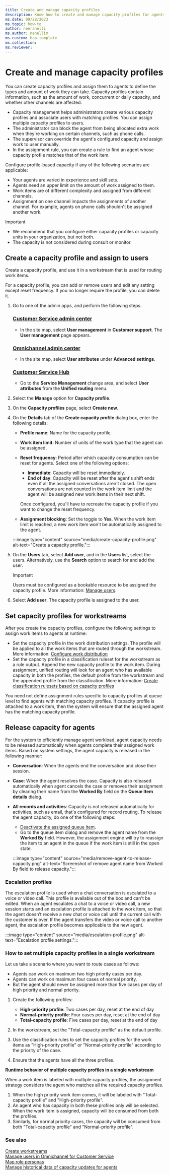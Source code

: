 ```yaml
---
title: Create and manage capacity profiles
description: Know how to create and manage capacity profiles for agents in Customer Service.
ms.date: 09/28/2023
ms.topic: how-to
author: neeranelli
ms.author: nenellim
ms.custom: bap-template
ms.collection:
ms.reviewer:
---
```


# Create and manage capacity profiles

You can create capacity profiles and assign them to agents to define the types and amount of work they can take. Capacity profiles contain information, such as the amount of work, concurrent or daily capacity, and whether other channels are affected.

- Capacity management helps administrators create various capacity profiles and associate users with matching profiles. You can assign multiple capacity profiles to users.
- The administrator can block the agent from being allocated extra work when they're working on certain channels, such as phone calls.
- The supervisor can override the agent's configured capacity and assign work to user manually.
- In the assignment rule, you can create a rule to find an agent whose capacity profile matches that of the work item.

Configure profile-based capacity if any of the following scenarios are applicable:

- Your agents are varied in experience and skill sets.
- Agents need an upper limit on the amount of work assigned to them.
- Work items are of different complexity and assigned from different channels.
- Assignment on one channel impacts the assignments of another channel. For example, agents on phone calls shouldn't be assigned another work.

> [!IMPORTANT]
>
> - We recommend that you configure either capacity profiles or capacity units in your organization, but not both.
> - The capacity is not considered during consult or monitor.

## Create a capacity profile and assign to users

Create a capacity profile, and use it in a workstream that is used for routing work items.

For a capacity profile, you can add or remove users and edit any setting except reset frequency. If you no longer require the profile, you can delete it.

1. Go to one of the admin apps, and perform the following steps.
   
   ### [Customer Service admin center](#tab/customerserviceadmincenter)
   
    - In the site map, select **User management** in **Customer support**. The **User management** page appears.
   
   ### [Omnichannel admin center](#tab/omnichanneladmincenter)

    - In the site map, select **User attributes** under **Advanced settings**.
    
   ### [Customer Service Hub](#tab/customerservicehub) 

    - Go to the **Service Management** change area, and select **User attributes** from the **Unified routing** menu.

2. Select the **Manage** option for **Capacity profile**.

3. On the **Capacity profiles** page, select **Create new**.

4. On the **Details** tab of the **Create capacity profile** dialog box, enter the following details:
   - **Profile name**: Name for the capacity profile.
   - **Work item limit**: Number of units of the work type that the agent can be assigned.
   - **Reset frequency**: Period after which capacity consumption can be reset for agents. Select one of the following options:
      - **Immediate**: Capacity will be reset immediately.
      - **End of day**: Capacity will be reset after the agent's shift ends even if all the assigned conversations aren't closed. The open conversations are not counted in the work item limit and the agent will be assigned new work items in their next shift.

     Once configured, you'll have to recreate the capacity profile if you want to change the reset frequency.

   - **Assignment blocking**: Set the toggle to **Yes**. When the work item limit is reached, a new work item won't be automatically assigned to the agent.

   :::image type="content" source="media/create-capacity-profile.png" alt-text="Create a capacity profile.":::

5. On the **Users** tab, select **Add user**, and in the **Users** list, select the users. Alternatively, use the **Search** option to search for and add the user.

   > [!IMPORTANT]
   > Users must be configured as a bookable resource to be assigned the capacity profile. More information: [Manage users](users-user-profiles.md).

6. Select **Add user**. The capacity profile is assigned to the user.

## Set capacity profiles for workstreams

After you create the capacity profiles, configure the following settings to assign work items to agents at runtime:

- Set the capacity profile in the work distribution settings. The profile will be applied to all the work items that are routed through the workstream. More information: [Configure work distribution](create-workstreams.md#configure-work-distribution)
- Set the capacity profile in a classification ruleset for the workstream as a rule output. Append the new capacity profile to the work item. During assignment, unified routing will look for an agent who has available capacity in both the profiles, the default profile from the workstream and the appended profile from the classification. More information: [Create classification rulesets based on capacity profiles](configure-work-classification.md#create-classification-rulesets-based-on-capacity-profiles)

You need not define assignment rules specific to capacity profiles at queue level to find agents with matching capacity profiles. If capacity profile is attached to a work item, then the system will ensure that the assigned agent has the matching capacity profile.

## Release capacity for agents

For the system to efficiently manage agent workload, agent capacity needs to be released automatically when agents complete their assigned work items. Based on system settings, the agent capacity is released in the following manner:

- **Conversation**: When the agents end the conversation and close their session.
- **Case**: When the agent resolves the case. Capacity is also released automatically when agent cancels the case or removes their assignment by clearing their name from the **Worked By** field on the **Queue Item details** dialog.
- **All records and activities**: Capacity is not released automatically for activities, such as email, that's configured for record routing. To release the agent capacity, do one of the following steps:
    - [Deactivate the assigned queue item](deactivate-queue-items.md).
    - Go to the queue item dialog and remove the agent name from the **Worked By** field. However, the assignment engine will try to reassign the item to an agent in the queue if the work item is still in the open state.

    :::image type="content" source="media/remove-agent-to-release-capacity.png" alt-text="Screenshot of remove agent name from Worked By field to release capacity.":::

### Escalation profiles

The escalation profile is used when a chat conversation is escalated to a voice or video call. This profile is available out of the box and can't be edited. When an agent escalates a chat to a voice or video call, a new session starts and an escalation profile is attached to the work item, so that the agent doesn’t receive a new chat or voice call until the current call with the customer is over. If the agent transfers the video or voice call to another agent, the escalation profile becomes applicable to the new agent.

   :::image type="content" source="media/escalation-profile.png" alt-text="Escalation profile settings.":::

### How to set multiple capacity profiles in a single workstream

Let us take a scenario where you want to route cases as follows:

- Agents can work on maximum two high priority cases per day.
- Agents can work on maximum four cases of normal priority.
- But the agent should never be assigned more than five cases per day of high priority and normal priority.

1. Create the following profiles:

   - **High-priority profile**: Two cases per day, reset at the end of day
   - **Normal-priority profile**: Four cases per day, reset at the end of day
   - **Total-capacity profile**:  Five cases per day, reset at the end of day

1. In the workstream, set the "Total-capacity profile" as the default profile.

1. Use the classification rules to set the capacity profiles for the work items as "High-priority profile" or "Normal-priority profile" according to the priority of the case.

1. Ensure that the agents have all the three profiles.

**Runtime behavior of multiple capacity profiles in a single workstream**

When a work item is labeled with multiple capacity profiles, the assignment strategy considers the agent who matches all the required capacity profiles.

1. When the high priority work item comes, it will be labeled with "Total-capacity profile" and "High-priority profile".
2. An agent who has capacity in both these profiles only will be selected. When the work item is assigned, capacity will be consumed from both the profiles.
3. Similarly, for normal priority cases, the capacity will be consumed from both "Total-capacity profile" and "Normal-priority profile".

### See also

[Create workstreams](create-workstreams.md)  
[Manage users in Omnichannel for Customer Service](users-user-profiles.md)  
[Map role personas](role-persona-mapping.md)  
[Manage historical data of capacity updates for agents](manage-historical-data-capacity-updates.md)  
